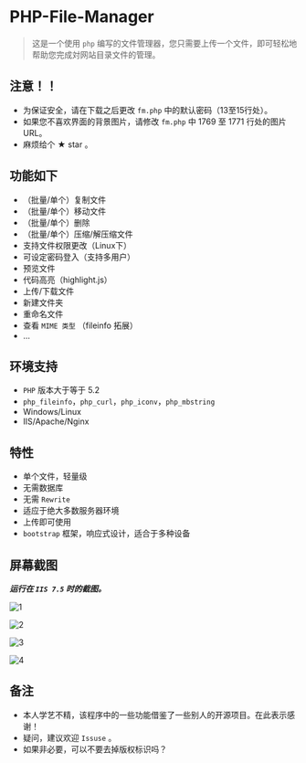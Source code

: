 #  PHP-File-Manager

> 这是一个使用 `php` 编写的文件管理器，您只需要上传一个文件，即可轻松地帮助您完成対网站目录文件的管理。

## 注意！！

 - 为保证安全，请在下载之后更改 `fm.php` 中的默认密码（13至15行处）。
 - 如果您不喜欢界面的背景图片，请修改 `fm.php` 中 1769 至 1771 行处的图片 URL。
 - 麻烦给个 ★ star 。

## 功能如下

 - （批量/单个）复制文件
 - （批量/单个）移动文件
 - （批量/单个）删除
 - （批量/单个）压缩/解压缩文件
 - 支持文件权限更改（Linux下）
 - 可设定密码登入（支持多用户）
 - 预览文件
 - 代码高亮（highlight.js）
 - 上传/下载文件
 - 新建文件夹
 - 重命名文件
 - 查看 `MIME 类型` （fileinfo 拓展）
 - ...

## 环境支持

 - `PHP` 版本大于等于 5.2 
 - `php_fileinfo`，`php_curl`，`php_iconv`，`php_mbstring`
 - Windows/Linux
 - IIS/Apache/Nginx

## 特性

 - 单个文件，轻量级
 - 无需数据库
 - 无需 `Rewrite`
 - 适应于绝大多数服务器环境
 - 上传即可使用
 - `bootstrap` 框架，响应式设计，适合于多种设备

## 屏幕截图

***运行在 `IIS 7.5` 时的截图。***

![1](https://raw.githubusercontent.com/bclswl0827/Go-File-Manager/master/screenshots/1.jpg "1")

![2](https://raw.githubusercontent.com/bclswl0827/Go-File-Manager/master/screenshots/2.jpg "2")

![3](https://raw.githubusercontent.com/bclswl0827/Go-File-Manager/master/screenshots/3.jpg "3")

![4](https://raw.githubusercontent.com/bclswl0827/Go-File-Manager/master/screenshots/4.jpg "4")

## 备注

 - 本人学艺不精，该程序中的一些功能借鉴了一些别人的开源项目。在此表示感谢！
 - 疑问，建议欢迎 `Issuse` 。
 - 如果非必要，可以不要去掉版权标识吗？
